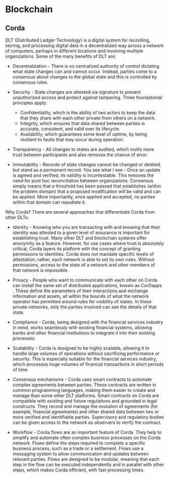 # Blockchain

## Corda

DLT (Distributed Ledger Technology) is a digital system for recording, storing, and processing digital data in a decentralized way across a network of computers, perhaps in different locations and involving multiple organizations. Some of the many benefits of DLT are:

- Decentralization - There is no centralized authority of control dictating what state changes can and cannot occur. Instead, parties come to a consensus about changes to the global state and this is controlled by consensus rules.

- Security - State changes are attested via signature to prevent unauthorized access and protect against tampering. Three foundational principles apply:

  - Confidentiality, which is the ability of two actors to keep the data that they share with each other private from others on a network.
  - Integrity, which ensures that data shared between parties is accurate, consistent, and valid over its lifecycle.
  - Availability, which guarantees some level of uptime, by being resilient to faults that may occur during operation.
- Transparency - All changes to states are audited, which instils more trust between participants and also removes the chance of error.
- Immutability - Records of state changes cannot be changed or deleted, but stand as a permanent record.
You see what I see - Once an update is agreed and verified, its validity is incontestable. This removes the need for post hoc reconciliation between organizations. Consensus simply means that a threshold has been passed that establishes (within the problem domain) that a proposed modification will be valid and can be applied. More importantly, once applied and accepted, no parties within that domain can repudiate it.

Why Corda?
There are several approaches that differentiate Corda from other DLTs:

- Identity - Knowing who you are transacting with and knowing that their identity was attested to a given level of assurance is important for establishing trust. Many other DLT and blockchain systems offer anonymity as a feature. However, for use cases where trust is absolutely critical, Corda layers its platform with the concept of granting permissions to identities. Corda does not mandate specific levels of attestation; rather, each network is able to set its own rules. Without permissions, access to the state of a network and other members of that network is impossible.

- Privacy - People who want to communicate with each other on Corda can install the same set of distributed applications, known as CorDapps . These define the parameters of their interactions and exchange information and assets, all within the bounds of what the network operator has permitted around rules for visibility of states. In these private networks, only the parties involved can see the details of that state.

- Compliance - Corda, being designed with the financial services industry in mind, works seamlessly with existing financial systems, allowing banks and other financial institutions to integrate it into their existing processes.

- Scalability - Corda is designed to be highly scalable, allowing it to handle large volumes of operations without sacrificing performance or security. This is especially suitable for the financial services industry, which processes huge volumes of financial transactions in short periods of time.

- Consensus mechanisms - Corda uses smart contracts to automate complex agreements between parties. These contracts are written in common programming languages, making them easier to create and manage than some other DLT platforms. Smart contracts on Corda are compatible with existing and future regulations and grounded in legal constructs. They record and manage the evolution of agreements (for example, financial agreements) and other shared data between two or more verified and identifiable parties. Supervisory and regulatory bodies can be given access to the network as observers to verify the contract.

- Workflow - Corda flows are an important feature of Corda. They help to simplify and automate often complex business processes on the Corda network. Flows define the steps required to complete a specific business process, such as a trade or a settlement. Flows use a messaging system to allow communication and updates between relevant parties. Flows are designed to be modular, meaning that each step in the flow can be executed independently and in parallel with other steps, which makes Corda efficient, with fast processing times.
